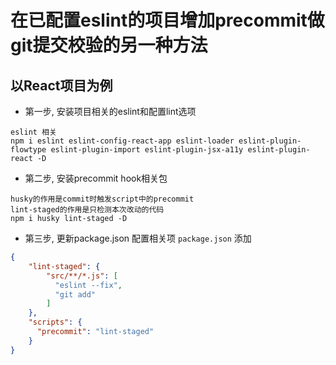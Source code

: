 # 在已配置eslint的项目增加precommit做git提交校验的另一种方法

## 以React项目为例

* 第一步, 安装项目相关的eslint和配置lint选项
```text
eslint 相关
npm i eslint eslint-config-react-app eslint-loader eslint-plugin-flowtype eslint-plugin-import eslint-plugin-jsx-a11y eslint-plugin-react -D
```

* 第二步, 安装precommit hook相关包

```text
husky的作用是commit时触发script中的precommit
lint-staged的作用是只检测本次改动的代码
npm i husky lint-staged -D
```

* 第三步, 更新package.json 配置相关项
`package.json` 添加 
```json
{
    "lint-staged": {
        "src/**/*.js": [
          "eslint --fix",
          "git add"
        ]
    },
    "scripts": {
      "precommit": "lint-staged"
    }
}
```

